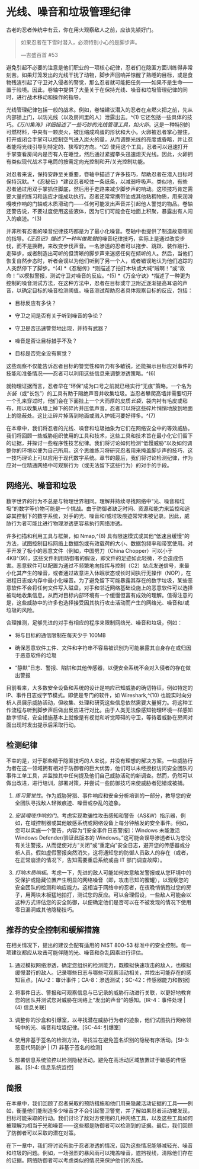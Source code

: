 # 光线、噪音和垃圾管理纪律

古老的忍者传统中有云，你在用火观察敌人之前，应该先锁好门。

> 如果忍者在下雪时潜入，必须特别小心的是脚步声。
> 
> —吉盛百首 #53

避免引起不必要的注意是他们职业的一项核心纪律，忍者们在隐匿方面训练得非常刻苦。如果灯笼发出的光线干扰了动物，脚步声回响并惊醒了熟睡的目标，或是食物残渣引起了守卫对入侵者的警觉，那么忍者就可能把任务——如果不是生命——置于险境。因此，卷轴中提供了大量关于在保持光线、噪音和垃圾管理纪律的同时，进行战术移动和操作的指导。

光线管理纪律包括一般的战术。例如，卷轴建议潜入的忍者在点燃火把之前，先从内部锁上门，以防光线（以及房间里的人）泄露出去。^(1) 它还包括一些具体的技巧。*《万川集海》*详细描述了一些巧妙的光线管理工具，如*火卵*。这是一种特别的可燃材料，中央有一颗炭火，被压缩成鸡蛋的形状和大小。火卵被忍者掌心握住，打开或闭合手掌可以控制空气进入炭火的量，从而调整光线的亮度或昏暗，并让忍者能将光线引导到特定的、狭窄的方向。^(2) 使用这个工具，忍者可以迅速打开手掌查看房间内是否有人在睡觉，然后通过紧握拳头迅速熄灭光线。因此，火卵拥有类似现代战术手电筒的按需定向光控制和开/关光控制功能。

对忍者来说，保持安静至关重要，卷轴中描述了许多技巧，帮助忍者在潜入目标时保持沉默。*《忍秘伝》*建议忍者咬住一条纸条，以减弱呼吸声。类似地，有些忍者通过用双手掌抓住脚底，然后用手走路来减少脚步声的响动。这项技巧肯定需要大量的练习和适应才能成功执行。忍者还常常携带油或其他粘稠物质，用来润滑嘎吱作响的门轴或木质滑动门——任何可能发出声音并引起他人警觉的物品。卷轴还警告说，不要过度使用这些液体，因为它们可能会在地面上积聚，暴露出有人闯入的痕迹。^(3)

并非所有忍者的噪音纪律技巧都是为了最小化噪音。卷轴中也提供了制造故意喧闹的指导。*《正忍记》*描述了一种叫做*靴替*的噪音纪律技巧，实际上是通过改变步伐，而不是换鞋，来改变步伐声音。一名渗透的忍者可以拖步、跳跃、装作跛行、走碎步，或者制造出可听的但清晰的脚步声来迷惑任何在倾听的人。然后，当他们恢复自然步态时，听者会误以为他们听到了另一个人，或者错误地认为他们追踪的人突然停下了脚步。^(4) *《忍秘传》*则描述了拍打木块或大喊“贼啊！”或“救命！”以模拟警报，测试守卫对噪音的反应。^(5) *《万全守诀》*描述了一种更为控制的噪音测试方法，在这种方法中，忍者在目标或守卫附近逐渐提高耳语的声音，以确定目标的噪音检测阈值。噪音测试帮助忍者具体观察目标的反应，包括：

+   目标反应有多快？

+   守卫之间是否有关于听到噪音的争论？

+   守卫是否迅速警觉地出现，并持有武器？

+   噪音是否让目标措手不及？

+   目标是否完全没有察觉？

这些观察不仅能告诉忍者目标的警觉性和听力有多敏锐，还能揭示目标应对事件的技能和准备情况——忍者可以利用这些信息来调整渗透策略。^(6)

就物理证据而言，忍者早在“环保”成为口号之前就已经实行“无痕”策略。一个名为*长袋*（或“长包”）的工具有助于隔绝声音并收集垃圾。当忍者攀爬高墙并需要切开一个孔来穿过时，他们会在下面挂上一个大而厚的皮质*长袋*，袋内衬有毛皮或毡布，用以收集从墙上掉下的碎片并压低声音。忍者可以将这些碎片悄悄地放到地面上的隐蔽处。这比让碎片掉落到地面或溅入护城河要好得多。^(7)

在本章中，我们将忍者的光线、噪音和垃圾抽象为它们在网络安全中的等效威胁。我们将回顾一些威胁组织使用的工具和技术，这些工具和技术旨在最小化它们留下的证据，并探讨一些程序性技艺纪律。我们将讨论如何检测“低慢威胁”以及如何调整你的环境以便为自己所用。这个思维练习将研究忍者用来掩盖脚步声的技巧，这一技巧理论上可以应用于现代数字系统。章节的最后，我们将讨论检测纪律，作为应对一位精通网络中可观察行为（或无法留下这些行为）的对手的手段。

## 网络光、噪音和垃圾

数字世界的行为不总是与物理世界相同。理解并持续寻找网络中“光、噪音和垃圾”的数字等价物可能是一个挑战。由于防御者缺乏时间、资源和能力来监控和追踪其控制下的数字系统，对手的光、噪音和/或垃圾痕迹常常未被记录。因此，威胁行为者可能比进行物理渗透更容易执行网络渗透。

许多扫描和利用工具与框架，如 Nmap,^(8) 具有限速模式或其他“低速且缓慢”的方法，试图控制目标网络上数据包或有效载荷的大小、数据包频率和带宽使用。对手开发了极小的恶意文件（例如，中国劈刀（China Chopper）可以小于 4KB^(9))，这些文件利用防御者的假设，即文件的足迹如此轻微，不会造成伤害。恶意软件可以配置为通过不频繁地向指挥与控制（C2）站点发送信号，来最小化其产生的噪音，或者通过故意进入休眠状态或长时间执行无操作（NOP），在进程日志或内存中最小化噪音。为了避免留下可能暴露其存在的数字垃圾，某些恶意软件不会将任何文件写入磁盘。对手和邻近网络基础设施上的恶意软件可以选择被动地收集信息，从而对目标内部环境有一个缓慢但富有成效的理解。值得注意的是，这些威胁中的许多也选择接受因其执行攻击活动而产生的网络光、噪音和/或垃圾的风险。

合理推测，足够先进的对手有相应的程序来限制网络光、噪音和垃圾，例如：

+   将与目标的通信限制在每天少于 100MB

+   确保恶意软件工件、文件和字符串不容易被识别为可能暴露其自身存在或归因于恶意软件的垃圾

+   “静默”日志、警报、陷阱和其他传感器，以便安全系统不会对入侵者的存在做出警报

目前看来，大多数安全设备和系统的设计是响应已知威胁的确切特征，例如特定的 IP、事件日志或字节模式。即使是专门的软件，如 Wireshark,^(10) 也能实时向分析人员展示威胁活动，但收集、处理和研究这些信息依然需要大量努力。将这种工作流程与听到脚步声后做出反应进行对比。由于人类无法像感知物理环境一样感知数字领域，安全措施基本上就像是有视觉和听觉障碍的守卫，等待着威胁在房间对面出现时发出提示后采取行动。

## 检测纪律

不幸的是，对于那些精于隐匿技巧的人来说，并没有理想的解决方案。一些威胁行为者在这一领域拥有相对于防御者的巨大优势，他们可以未经授权访问安全团队的事件工单工具，并监控其中任何提及他们自己威胁活动的新调查。然而，仍然可以做出改进，进行培训，部署对策，并尝试一些防御技巧来使威胁者犯错或被捕。

1.  *练习警觉性*。作为威胁狩猎、事件响应和安全分析培训的一部分，教导您的安全团队寻找敌人轻微痕迹、噪音或杂乱的迹象。

1.  *安装嘎吱作响的门*。考虑实现欺骗性攻击感知和警告（AS&W）指示器，例如，在域控制器或其他敏感系统或网络设备上每分钟触发的安全事件。例如，您可以实施一个警告，内容为“[安全事件日志警报]：Windows 未能激活 Windows Defender/验证此版本的 Windows。”这可能会误导渗透者认为您没有关注警报，从而促使对方“关闭”或“重定向”安全日志，避开您的传感器或分析人员。假如虚假警报突然消失，这将通知您的防御人员敌人的存在（或者，在正常崩溃的情况下，告知需要重启系统或由 IT 部门调查故障）。

1.  *打响木质响板*。考虑一下，先进的敌人可能如何故意触发警报或从您环境中的受保护或隐藏位置产生明显的网络噪音（即，攻击已知的蜜罐），以观察您的安全团队的检测和响应能力。这相当于网络中的忍者，在夜晚悄悄跑过您的房子，用两块木板猛地拍打，测试您的反应。可以合理假设，一些敌人可能会以这种方式评估您的安全防御，以便确定他们是否可以在不被发现的情况下使用零日漏洞或其他隐秘技巧。

## 推荐的安全控制和缓解措施

在相关情况下，提出的建议会配有适用的 NIST 800-53 标准中的安全控制。每一项建议都应从攻击可能伴随的光、噪音和杂乱因素进行评估。

1.  通过模拟网络渗透，确定您组织的检测能力，既模拟快速攻击的敌人，也模拟缓慢潜行的敌人。记录哪些日志与哪些可观察活动相关，并找出可能存在的感知盲点。[AU-2：审计事件；CA-8：渗透测试；SC-42：传感器能力和数据]

1.  将事件日志、警报和可观察信息与已记录的威胁行动进行关联，以更好地教育您的团队并测试您对威胁在网络上“发出的声音”的感知。[IR-4：事件处理 | (4) 信息关联]

1.  调整你的沙盒和引爆室，以寻找潜在威胁行为者的迹象，他们试图执行网络领域中的光、噪音和垃圾纪律。[SC-44: 引爆室]

1.  使用非基于签名的检测方法，寻找旨在避免签名识别的隐秘有序活动。[SI-3: 恶意代码防护 | (7) 非基于签名的检测]

1.  部署信息系统监控以检测隐秘活动。避免在高活动区域放置过于敏感的传感器。[SI-4: 信息系统监控]

## 简报

在本章中，我们回顾了忍者采取的预防措施和他们用来隐藏活动证据的工具——例如，衡量他们能制造多少噪音才不会引起警卫警觉，并了解如果忍者活动被发现，目标可能采取的行动。我们讨论了敌对方使用的几种网络工具，以及这些工具如何被理解为相当于光和噪音——这些都是防御者可以检测到的证据。最后，我们回顾了防御者可以采取的潜在对策。

在下一章中，我们将讨论有助于忍者渗透的情况，因为这些情况能够减轻光、噪音和垃圾的问题。例如，一场强烈的暴风雨可以掩盖噪音，遮挡视线，清除他们存在的证据。网络防御者可以考虑类似的情况来保护他们的系统。
